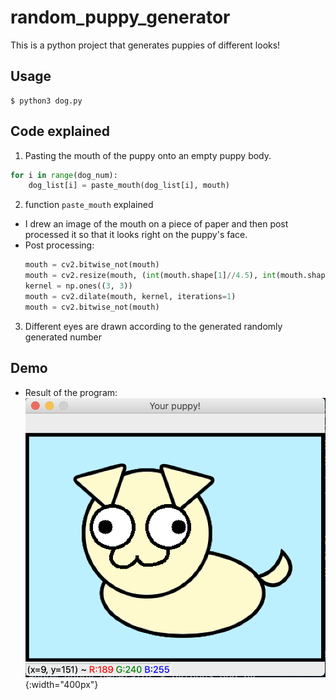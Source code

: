 # random_puppy_generator
This is a python project that generates puppies of different looks!
## Usage
```
$ python3 dog.py
```
## Code explained
1. Pasting the mouth of the puppy onto an empty puppy body.
```python
for i in range(dog_num):
    dog_list[i] = paste_mouth(dog_list[i], mouth)
```
2. function `paste_mouth` explained
- I drew an image of the mouth on a piece of paper and then post processed it so that it looks right on the puppy's face.
- Post processing:
    ```python
    mouth = cv2.bitwise_not(mouth)
    mouth = cv2.resize(mouth, (int(mouth.shape[1]//4.5), int(mouth.shape[0]//4.5)), cv2.INTER_AREA)
    kernel = np.ones((3, 3))
    mouth = cv2.dilate(mouth, kernel, iterations=1)
    mouth = cv2.bitwise_not(mouth)
    ```
3. Different eyes are drawn according to the generated randomly generated number

## Demo
- Result of the program:
![alt text](demo.png){:width="400px"}
